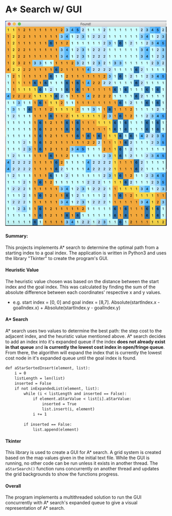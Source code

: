 # A\* Search w/ GUI

![alt text](https://github.com/kinziemac/aStarUI/blob/master/Astar.png)

#### Summary:

This projects implements A\* search to determine the optimal path from a starting index to a goal index. The application is written in Python3 and uses the library "Tkinter" to create the program's GUI.

#### Heuristic Value

The heuristic value chosen was based on the distance between the start index and the goal index. This was calculated by finding the sum of the absolute difference between each coordinates' respective x and y values.

- e.g. start index = [0, 0] and goal index = [8,7]. Absolute(startIndex.x - goalIndex.x) + Absolute(startIndex.y - goalIndex.y)

#### A\* Search

A* search uses two values to determine the best path: the step cost to the adjacent index, and the heuristic value mentioned above. A* search decides to add an index into it's expanded queue if the index **does not already exist in that queue** and **is currently the lowest cost index in open/fringe queue**. From there, the algorithm will expand the index that is currently the lowest cost node in it's expanded queue until the goal index is found.

```
def aStarSortedInsert(element, list):
    i = 0
    listLength = len(list)
    inserted = False
    if not inExpandedList(element, list):
        while (i < listLength and inserted == False):
            if element.aStarValue < list[i].aStarValue:
                inserted = True
                list.insert(i, element)
            i += 1

        if inserted == False:
            list.append(element)
```

#### Tkinter

This library is used to create a GUI for A\* search. A grid system is created based on the map values given in the initial text file. While the GUI is running, no other code can be run unless it exists in another thread. The `aStarSearch()` function runs concurrently on another thread and updates the grid backgrounds to show the functions progress.

#### Overall

The program implements a multithreaded solution to run the GUI concurrently with A* search's expanded queue to give a visual representation of A* search.
